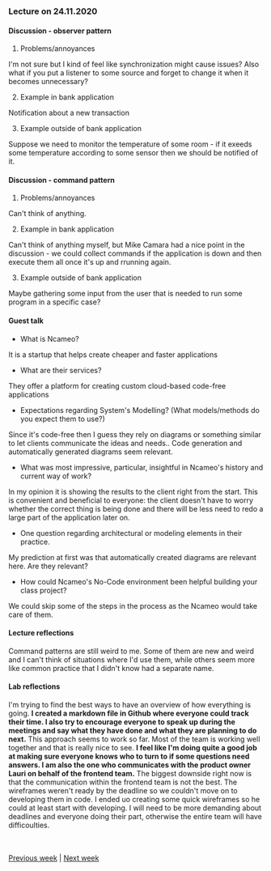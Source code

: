 ### Lecture on 24.11.2020

#### Discussion - observer pattern

1. Problems/annoyances

I'm not sure but I kind of feel like synchronization might cause issues? Also what if you put a listener to some source and forget to change it when it becomes unnecessary?

2. Example in bank application

Notification about a new transaction

3. Example outside of bank application

Suppose we need to monitor the temperature of some room - if it exeeds some temperature according to some sensor then we should be notified of it.

#### Discussion - command pattern

1. Problems/annoyances

Can't think of anything.

2. Example in bank application

Can't think of anything myself, but Mike Camara had a nice point in the discussion - we could collect commands if the application is down and then execute them all once it's up and rrunning again.

3. Example outside of bank application 

Maybe gathering some input from the user that is needed to run some program in a specific case?

#### Guest talk

* What is Ncameo?

It is a startup that helps create cheaper and faster applications

* What are their services?

They offer a platform for creating custom cloud-based code-free applications 

* Expectations regarding System's Modelling? (What models/methods do you expect them to use?)

Since it's code-free then I guess they rely on diagrams or something similar to let clients communicate the ideas and needs.. Code generation and automatically generated diagrams seem relevant.

* What was most impressive, particular, insightful in Ncameo's history and current way of work?

In my opinion it is showing the results to the client right from the start. This is convenient and beneficial to everyone: the client doesn't have to worry whether the correct thing is being done and there will be less need to redo a large part of the application later on.

* One question regarding architectural or modeling elements in their practice.

My prediction at first was that automatically created diagrams are relevant here. Are they relevant?

* How could Ncameo's No-Code environment been helpful building your class project?

We could skip some of the steps in the process as the Ncameo would take care of them.

#### Lecture reflections

Command patterns are still weird to me. Some of them are new and weird and I can't think of situations where I'd use them, while others seem more like common practice that I didn't know had a separate name.

#### Lab reflections

I'm trying to find the best ways to have an overview of how everything is going. **I created a markdown file in Github where everyone could track their time. I also try to encourage everyone to speak up during the meetings and say what they have done and what they are planning to do next.** This approach seems to work so far. Most of the team is working well together and that is really nice to see. **I feel like I'm doing quite a good job at making sure everyone knows who to turn to if some questions need answers. I am also the one who communicates with the product owner Lauri on behalf of the frontend team.**
The biggest downside right now is that the communication within the frontend team is not the best. The wireframes weren't ready by the deadline so we couldn't move on to developing them in code. I ended uo creating some quick wireframes so he could at least start with developing. I will need to be more demanding about deadlines and everyone doing their part, otherwise the entire team will have difficoulties.

<br><br>
[Previous week](/Ida_Maria_Orula/week_11.md) | [Next week](/Ida_Maria_Orula/week_13.md)
